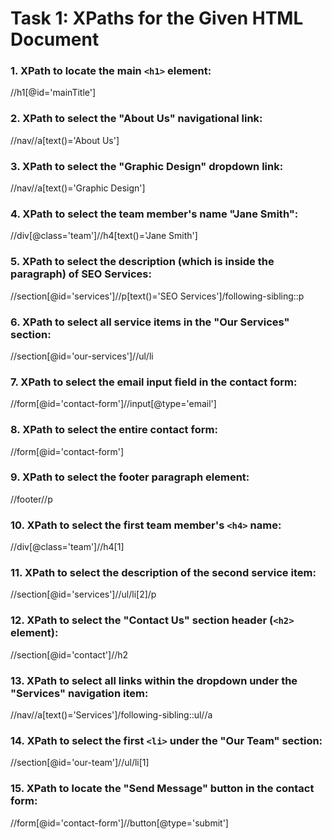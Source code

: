 # Task 1: XPaths for the Given HTML Document


### 1. XPath to locate the main `<h1>` element:

//h1[@id='mainTitle']


### 2. XPath to select the "About Us" navigational link:

//nav//a[text()='About Us']


### 3. XPath to select the "Graphic Design" dropdown link:

//nav//a[text()='Graphic Design']


### 4. XPath to select the team member's name "Jane Smith":

//div[@class='team']//h4[text()='Jane Smith']


### 5. XPath to select the description (which is inside the paragraph) of SEO Services:

//section[@id='services']//p[text()='SEO Services']/following-sibling::p


### 6. XPath to select all service items in the "Our Services" section:

//section[@id='our-services']//ul/li


### 7. XPath to select the email input field in the contact form:

//form[@id='contact-form']//input[@type='email']


### 8. XPath to select the entire contact form:

//form[@id='contact-form']


### 9. XPath to select the footer paragraph element:

//footer//p


### 10. XPath to select the first team member's `<h4>` name:

//div[@class='team']//h4[1]


### 11. XPath to select the description of the second service item:

//section[@id='services']//ul/li[2]/p


### 12. XPath to select the "Contact Us" section header (`<h2>` element):

//section[@id='contact']//h2


### 13. XPath to select all links within the dropdown under the "Services" navigation item:

//nav//a[text()='Services']/following-sibling::ul//a


### 14. XPath to select the first `<li>` under the "Our Team" section:

//section[@id='our-team']//ul/li[1]


### 15. XPath to locate the "Send Message" button in the contact form:

//form[@id='contact-form']//button[@type='submit']
